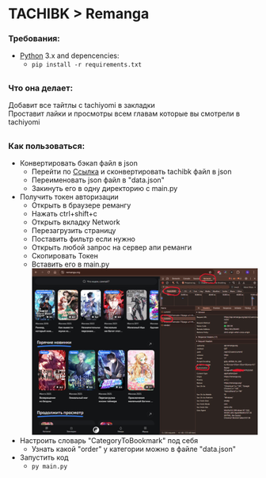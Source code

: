 # TACHIBK > Remanga

### Требования:

- [Python](https://python.org) 3.x and depencencies:
  - `pip install -r requirements.txt`

##

### Что она делает:

Добавит все тайтлы с tachiyomi в закладки  
Проставит лайки и просмотры всем главам которые вы смотрели в tachiyomi

##

### Как пользоваться:

- Конвертировать бэкап файл в json
  - Перейти по [Ссылка](https://github.com/BrutuZ/tachibk-converter/tree/main) и сконвертировать tachibk файл в json
  - Переименовать json файл в "data.json"
  - Закинуть его в одну директорию с main.py
- Получить токен авторизации
  - Открыть в браузере ремангу
  - Нажать ctrl+shift+c
  - Открыть вкладку Network
  - Перезагрузить страницу
  - Поставить фильтр если нужно
  - Открыть любой запрос на сервер апи реманги
  - Скопировать Токен
  - Вставить его в main.py
![Screenshot](/image.png)
- Настроить словарь "CategoryToBookmark" под себя
  - Узнать какой "order" у категории можно в файле "data.json"
- Запустить код
  - `py main.py`
